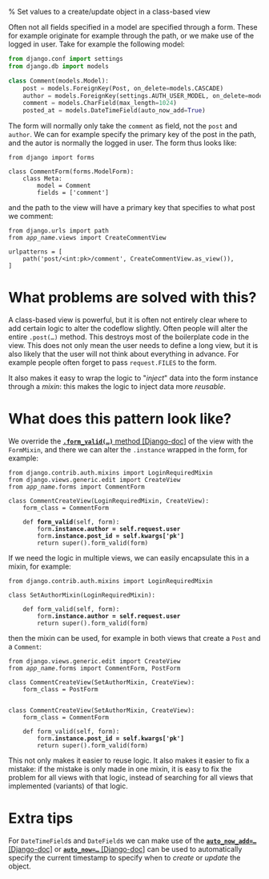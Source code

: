 % Set values to a create/update object in a class-based view

Often not all fields specified in a model are specified through a form.
These for example originate for example through the path, or we make use of the
logged in user. Take for example the following model:

```python
from django.conf import settings
from django.db import models

class Comment(models.Model):
    post = models.ForeignKey(Post, on_delete=models.CASCADE)
    author = models.ForeignKey(settings.AUTH_USER_MODEL, on_delete=models.CASCADE)
    comment = models.CharField(max_length=1024)
    posted_at = models.DateTimeField(auto_now_add=True)
```

The form will normally only take the `comment` as field, not the `post` and
`author`. We can for example specify the primary key of the post in the path,
and the autor is normally the logged in user. The form thus looks like:

```python3
from django import forms

class CommentForm(forms.ModelForm):
    class Meta:
        model = Comment
        fields = ['comment']
```

and the path to the view will have a primary key that specifies to what post we
comment:

<pre><code>from django.urls import path
from <i>app_name</i>.views import CreateCommentView

urlpatterns = [
    path('post/&lt;int:pk&gt;/comment', CreateCommentView.as_view()),
]</code></pre>

# What problems are solved with this?

A class-based view is powerful, but it is often not entirely clear where to
add certain logic to alter the codeflow slightly. Often people will alter the
entire <code>.post(&hellip;)</code> method. This destroys most of the
boilerplate code in the view. This does not only mean the user needs to define
a long view, but it is also likely that the user will not think about everything
in advance. For example people often forget to pass `request.FILES` to the form.

It also makes it easy to wrap the logic to "*inject*" data into the form
instance through a *mixin*: this makes the logic to inject data more *reusable*.

# What does this pattern look like?

We override the [**<code>.form_valid(&hellip;)</code>** method [Django-doc]](https://docs.djangoproject.com/en/dev/ref/class-based-views/mixins-editing/#django.views.generic.edit.FormMixin.form_valid)
of the view with the `FormMixin`, and there we can alter the `.instance` wrapped
in the form, for example:

<pre><code>from django.contrib.auth.mixins import LoginRequiredMixin
from django.views.generic.edit import CreateView
from <i>app_name</i>.forms import CommentForm

class CommentCreateView(LoginRequiredMixin, CreateView):
    form_class = CommentForm

    def <b>form_valid</b>(self, form):
        form<b>.instance.author = self.request.user</b>
        form<b>.instance.post_id = self.kwargs['pk']</b>
        return super().form_valid(form)</code></pre>

If we need the logic in multiple views, we can easily encapsulate this in a
mixin, for example:

<pre><code>from django.contrib.auth.mixins import LoginRequiredMixin

class SetAuthorMixin(LoginRequiredMixin):

    def form_valid(self, form):
        form<b>.instance.author = self.request.user</b>
        return super().form_valid(form)</code></pre>

then the mixin can be used, for example in both views that create a `Post` and a
`Comment`:

<pre><code>from django.views.generic.edit import CreateView
from <i>app_name</i>.forms import CommentForm, PostForm

class CommentCreateView(SetAuthorMixin, CreateView):
    form_class = PostForm


class CommentCreateView(SetAuthorMixin, CreateView):
    form_class = CommentForm

    def form_valid(self, form):
        form<b>.instance.post_id = self.kwargs['pk']</b>
        return super().form_valid(form)</code></pre>


This not only makes it easier to reuse logic. It also makes it easier to fix a
mistake: if the mistake is only made in one mixin, it is easy to fix the problem
for all views with that logic, instead of searching for all views that
implemented (variants) of that logic.

# Extra tips

For `DateTimeField`s and `DateField`s we can make use of the
[**<code>auto_now_add=&hellip;</code>** [Django-doc]](https://docs.djangoproject.com/en/dev/ref/models/fields/#django.db.models.DateField.auto_now_add) or
[**<code>auto_now=&hellip;</code>** [Django-doc]](https://docs.djangoproject.com/en/dev/ref/models/fields/#django.db.models.DateField.auto_now) can be used to
automatically specify the current timestamp to specify when to *create* or *update* the object.
